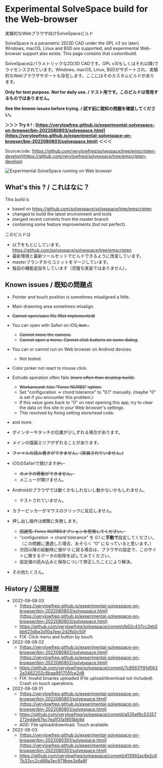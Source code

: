 # Experimental SolveSpace build for the Web-browser

実験的なWebブラウザ向けSolveSpaceビルド

SolveSpace is a parametric 2D/3D CAD under the GPL v3 (or later). Windows, macOS, Linux and BSD are supported, and experimental Web-browser support also exists. This page contains that custombuild.

SolveSpaceはパラメトリックな2D/3D CADです。GPL v3(もしくはそれ以降)でライセンスされています。Windows, macOS, Linux, BSDがサポートされ、実験的なWebブラウザサポートも存在します。ここにはそのカスタムビルドがあります。

**Only for test purpose. Not for daily use. / テスト用です。このビルドは常用するものではありません。**

**See the knwon issues before trying. / 試す前に既知の問題を確認してください。**

**＞＞＞ Try it ! : [https://verylowfreq.github.io/experimental-solvespace-on-browser/bin-2022080803/solvespace.html](https://verylowfreq.github.io/experimental-solvespace-on-browser/bin-2022080803/solvespace.html) ＜＜＜**

Sourcecode: [https://github.com/verylowfreq/solvespace/tree/emscripten-develop](https://github.com/verylowfreq/solvespace/tree/emscripten-develop)

![Experimental SolveSpace running on Web browser](https://user-images.githubusercontent.com/60875431/182646032-7d90a7ac-01d5-43fd-acf9-e690887ba856.png)

## What's this ? / これはなに？

This build is

 - based on https://github.com/solvespace/solvespace/tree/emscripten
 - changed to build the latest environment and tools
 - merged recent commits from the master branch
 - containing some feature improvements (but not perfect).

このビルドは

 - 以下をもとにしています。 https://github.com/solvespace/solvespace/tree/emscripten
 - 最新環境と最新ツールセットでビルドできるように改変しています。
 - masterブランチからコミットをマージしています。
 - 独自の機能追加をしています（完璧な実装ではありません）。

## Known issues / 既知の問題点

 - Pointer and touch position is sometimes misaligned a little.
 - Main drawning area sometimes misalign.
 - ~~Cannot open/save file (Not implemented)~~
 - You can open with Safari on iOS~~, but...~~
   - ~~Cannot move the camera.~~
   - ~~Cannot open a menu. Cannot click buttons on some dialog.~~
 - You can or cannot run on Web browser on Android devices.
   - Not tested.
 - Color picker not react to mouse click.
 - Extrude operation often fails ~~(more often than desktop build).~~
   - ~~Workaround: Use "Force NURBS" option.~~
   - Set "configuration -> chord tolerance" to "0.1" manually. (maybe "0" is set if you encounter this problem.)
   - If this value goes back to "0" on next opening this app, try to clear the data on this site in your Web-browser's settings.
   - This resolved by fixing setting store/read code.
 - and more.

 - ポインターやタッチの位置が少しずれる場合があります。
 - メインの描画エリアがずれることがあります。
 - ~~ファイルの読み書きができません。(実装されていません。)~~
 - iOSのSafariで開けます~~が、~~
   - ~~カメラの移動ができません。~~
   - メニューが開けません。
 - Androidのブラウザでは動くかもしれないし動かないかもしれません。
   - テストされていません。
 - カラーピッカーがマウスのクリックに反応しません。
 - 押し出し操作は頻繁に失敗します。
   - ~~回避策: Force NURBSオプションを使用してください。~~
   - "configuration -> chord tolerance" を 0.1 に**手動で**設定してください。（この問題に遭遇した場合、おそらく "0" になっていると思います。）
   - 次回以降の起動時に値が 0 に戻る場合は、ブラウザの設定で、このサイトに関するデータの削除を試してみてください。
   - 設定値の読み込みと保存について修正したことにより解決。
 - その他たくさん。


## History / 公開履歴

 - 2022-08-08 03
   - [https://verylowfreq.github.io/experimental-solvespace-on-browser/bin-2022080803/solvespace.html](https://verylowfreq.github.io/experimental-solvespace-on-browser/bin-2022080803/solvespace.html)
   - https://github.com/verylowfreq/solvespace/commit/b62c437cc2eb5bb623dbe2d10a7eec2d2fb0c50f
   - FIX: Click menu and button by touch.
 - 2022-08-08 02
   - [https://verylowfreq.github.io/experimental-solvespace-on-browser/bin-2022080802/solvespace.html](https://verylowfreq.github.io/experimental-solvespace-on-browser/bin-2022080802/solvespace.html)
   - https://github.com/verylowfreq/solvespace/commit/7c85617f91d5632e2462202c6baa991705fce2d8
   - FIX: Invalid binaries uploaded (File upload/download not included). Crash on touch operations.
 - 2022-08-08 01
   - [https://verylowfreq.github.io/experimental-solvespace-on-browser/bin-2022080801/solvespace.html](https://verylowfreq.github.io/experimental-solvespace-on-browser/bin-2022080801/solvespace.html)
   - https://github.com/verylowfreq/solvespace/commit/a535ef6c53357272ed4e67bc7ea1f31a1955bb9d
   - ADD: File upload/download. Touch available.
 - 2022-08-03
   - [https://verylowfreq.github.io/experimental-solvespace-on-browser/bin-2022080301/solvespace.html](https://verylowfreq.github.io/experimental-solvespace-on-browser/bin-2022080301/solvespace.html)
   - https://github.com/verylowfreq/solvespace/commit/d13992ac6e2c67b33cc2cd88a3ec979bee2e8a8f
